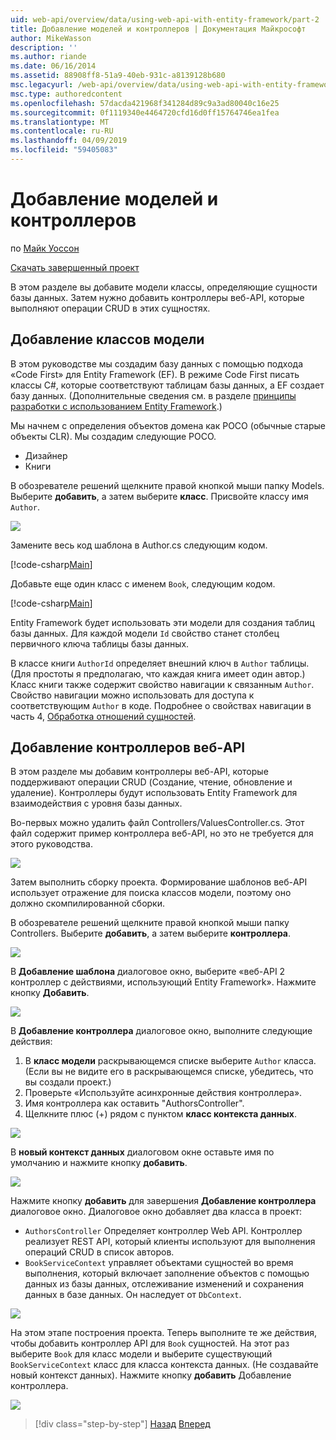 ```yaml
---
uid: web-api/overview/data/using-web-api-with-entity-framework/part-2
title: Добавление моделей и контроллеров | Документация Майкрософт
author: MikeWasson
description: ''
ms.author: riande
ms.date: 06/16/2014
ms.assetid: 88908ff8-51a9-40eb-931c-a8139128b680
msc.legacyurl: /web-api/overview/data/using-web-api-with-entity-framework/part-2
msc.type: authoredcontent
ms.openlocfilehash: 57dacda421968f341284d89c9a3ad80040c16e25
ms.sourcegitcommit: 0f1119340e4464720cfd16d0ff15764746ea1fea
ms.translationtype: MT
ms.contentlocale: ru-RU
ms.lasthandoff: 04/09/2019
ms.locfileid: "59405083"
---
```

# <a name="add-models-and-controllers"></a>Добавление моделей и контроллеров

по [Майк Уоссон](https://github.com/MikeWasson)

[Скачать завершенный проект](https://github.com/MikeWasson/BookService)

В этом разделе вы добавите модели классы, определяющие сущности базы данных. Затем нужно добавить контроллеры веб-API, которые выполняют операции CRUD в этих сущностях.

## <a name="add-model-classes"></a>Добавление классов модели

В этом руководстве мы создадим базу данных с помощью подхода «Code First» для Entity Framework (EF). В режиме Code First писать классы C#, которые соответствуют таблицам базы данных, а EF создает базу данных. (Дополнительные сведения см. в разделе [принципы разработки с использованием Entity Framework](https://msdn.microsoft.com/library/ms178359%28v=vs.110%29.aspx#dbfmfcf).)

Мы начнем с определения объектов домена как POCO (обычные старые объекты CLR). Мы создадим следующие POCO.

- Дизайнер
- Книги

В обозревателе решений щелкните правой кнопкой мыши папку Models. Выберите **добавить**, а затем выберите **класс**. Присвойте классу имя `Author`.

![](part-2/_static/image1.png)

Замените весь код шаблона в Author.cs следующим кодом.

[!code-csharp[Main](part-2/samples/sample1.cs)]

Добавьте еще один класс с именем `Book`, следующим кодом.

[!code-csharp[Main](part-2/samples/sample2.cs)]

Entity Framework будет использовать эти модели для создания таблиц базы данных. Для каждой модели `Id` свойство станет столбец первичного ключа таблицы базы данных.

В классе книги `AuthorId` определяет внешний ключ в `Author` таблицы. (Для простоты я предполагаю, что каждая книга имеет один автор.) Класс книги также содержит свойство навигации к связанным `Author`. Свойство навигации можно использовать для доступа к соответствующим `Author` в коде. Подробнее о свойствах навигации в часть 4, [Обработка отношений сущностей](part-4.md).

## <a name="add-web-api-controllers"></a>Добавление контроллеров веб-API

В этом разделе мы добавим контроллеры веб-API, которые поддерживают операции CRUD (Создание, чтение, обновление и удаление). Контроллеры будут использовать Entity Framework для взаимодействия с уровня базы данных.

Во-первых можно удалить файл Controllers/ValuesController.cs. Этот файл содержит пример контроллера веб-API, но это не требуется для этого руководства.

![](part-2/_static/image2.png)

Затем выполнить сборку проекта. Формирование шаблонов веб-API использует отражение для поиска классов модели, поэтому оно должно скомпилированной сборки.

В обозревателе решений щелкните правой кнопкой мыши папку Controllers. Выберите **добавить**, а затем выберите **контроллера**.

![](part-2/_static/image3.png)

В **Добавление шаблона** диалоговое окно, выберите «веб-API 2 контроллер с действиями, использующий Entity Framework». Нажмите кнопку **Добавить**.

![](part-2/_static/image4.png)

В **Добавление контроллера** диалоговое окно, выполните следующие действия:

1. В **класс модели** раскрывающемся списке выберите `Author` класса. (Если вы не видите его в раскрывающемся списке, убедитесь, что вы создали проект.)
2. Проверьте «Используйте асинхронные действия контроллера».
3. Имя контроллера как оставить &quot;AuthorsController&quot;.
4. Щелкните плюс (+) рядом с пунктом **класс контекста данных**.

![](part-2/_static/image5.png)

В **новый контекст данных** диалоговом окне оставьте имя по умолчанию и нажмите кнопку **добавить**.

![](part-2/_static/image6.png)

Нажмите кнопку **добавить** для завершения **Добавление контроллера** диалоговое окно. Диалоговое окно добавляет два класса в проект:

- `AuthorsController` Определяет контроллер Web API. Контроллер реализует REST API, который клиенты используют для выполнения операций CRUD в список авторов.
- `BookServiceContext` управляет объектами сущностей во время выполнения, который включает заполнение объектов с помощью данных из базы данных, отслеживание изменений и сохранения данных в базе данных. Он наследует от `DbContext`.

![](part-2/_static/image7.png)

На этом этапе построения проекта. Теперь выполните те же действия, чтобы добавить контроллер API для `Book` сущностей. На этот раз выберите `Book` для класс модели и выберите существующий `BookServiceContext` класс для класса контекста данных. (Не создавайте новый контекст данных). Нажмите кнопку **добавить** Добавление контроллера.

![](part-2/_static/image8.png)

> [!div class="step-by-step"]
> [Назад](part-1.md)
> [Вперед](part-3.md)

